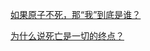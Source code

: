 [如果原子不死，那“我”到底是谁？](https://v.douyin.com/NsZiOPrKZWU/)

[为什么说死亡是一切的终点？](https://www.douyin.com/video/7503936116366593330)




